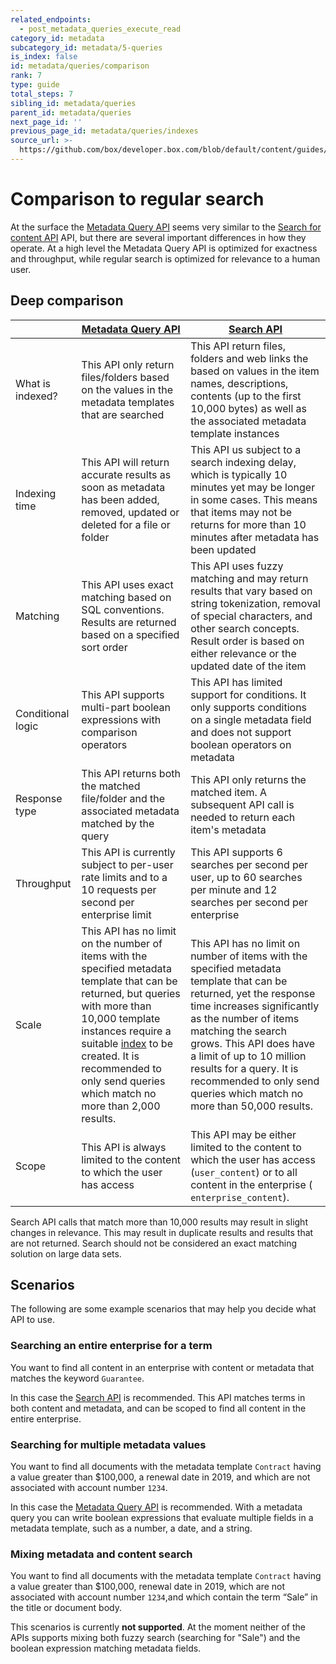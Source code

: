 ```yaml
---
related_endpoints:
  - post_metadata_queries_execute_read
category_id: metadata
subcategory_id: metadata/5-queries
is_index: false
id: metadata/queries/comparison
rank: 7
type: guide
total_steps: 7
sibling_id: metadata/queries
parent_id: metadata/queries
next_page_id: ''
previous_page_id: metadata/queries/indexes
source_url: >-
  https://github.com/box/developer.box.com/blob/default/content/guides/metadata/5-queries/7-comparison.md
---
```

# Comparison to regular search

At the surface the [Metadata Query API][mdq_api] seems very similar to the
[Search for content API][search] API, but there are several important
differences in how they operate. At a high level the Metadata Query API is
optimized for exactness and throughput, while regular search is optimized for
relevance to a human user.

## Deep comparison

<!-- markdownlint-disable line-length -->

|                   | [Metadata Query API][mdq_api]                                                                                                                                                                                                                                                                                       | [Search API][search]                                                                                                                                                                                                                                                                                                                                    |
|-------------------|---------------------------------------------------------------------------------------------------------------------------------------------------------------------------------------------------------------------------------------------------------------------------------------------------------------------|---------------------------------------------------------------------------------------------------------------------------------------------------------------------------------------------------------------------------------------------------------------------------------------------------------------------------------------------------------|
| What is indexed?  | This API only return files/folders based on the values in the metadata templates that are searched                                                                                                                                                                                                                  | This API return files, folders and web links the based on values in the item names, descriptions, contents (up to the first 10,000 bytes) as well as the associated metadata template instances                                                                                                                                                         |
| Indexing time     | This API will return accurate results as soon as metadata has been added, removed, updated or deleted for a file or folder                                                                                                                                                                                          | This API us subject to a search indexing delay, which is typically 10 minutes yet may be longer in some cases. This means that items may not be returns for more than 10 minutes after metadata has been updated                                                                                                                                        |
| Matching          | This API uses exact matching based on SQL conventions. Results are returned based on a specified sort order                                                                                                                                                                                                         | This API uses fuzzy matching and may return results that vary based on string tokenization, removal of special characters, and other search concepts. Result order is based on either relevance or the updated date of the item                                                                                                                         |
| Conditional logic | This API supports multi-part boolean expressions with comparison operators                                                                                                                                                                                                                                          | This API has limited support for conditions. It only supports conditions on a single metadata field and does not support boolean operators on metadata                                                                                                                                                                                                  |
| Response type     | This API returns both the matched file/folder and the associated metadata matched by the query                                                                                                                                                                                                                      | This API only returns the matched item. A subsequent API call is needed to return each item's metadata                                                                                                                                                                                                                                                  |
| Throughput        | This API is currently subject to per-user rate limits and to a 10 requests per second per enterprise limit                                                                                                                                                                                                          | This API supports 6 searches per second per user, up to 60 searches per minute and 12 searches per second per enterprise                                                                                                                                                                                                                                |
| Scale             | This API has no limit on the number of items with the specified metadata template that can be returned, but queries with more than 10,000 template instances require a suitable [index](g://metadata/queries/indexes) to be created. It is recommended to only send queries which match no more than 2,000 results. | This API has no limit on number of items with the specified metadata template that can be returned, yet the response time increases significantly as the number of items matching the search grows. This API does have a limit of up to 10 million results for a query. It is recommended to only send queries which match no more than 50,000 results. |
| Scope             | This API is always limited to the content to which the user has access                                                                                                                                                                                                                                              | This API may be either limited to the content to which the user has access (`​user_content​`) or to all content in the enterprise (`​enterprise_content​`).                                                                                                                                                                                             |

<!-- markdownlint-enable line-length -->

<Message warning>

Search API calls that match more than 10,000 results may result in slight
changes in relevance. This may result in duplicate results and results that
are not returned. Search should not be considered an ​exact matching​ solution
on large data sets.

</Message>

## Scenarios

The following are some example scenarios that may help you decide what API to use.

### Searching an entire enterprise for a term

You want to find all content in an enterprise with content or metadata that
matches the keyword `Guarantee`.

In this case the [Search API][search] is recommended. This API matches terms
in both content and metadata, and can be scoped to find all content in the
entire enterprise.

### Searching for multiple metadata values

You want to find all documents with the metadata template `​Contract​` having a
value greater than $100,000, a renewal date in 2019, and which are ​not​ associated
with account number `​1234`.

In this case the [Metadata Query API][mdq_api] is recommended. With a metadata
query you can write boolean expressions that evaluate multiple fields in
a metadata template, such as a number, a date, and a string.

### Mixing metadata and content search

You want to find all documents with the metadata template `​Contract​` having a
value greater than $100,000, renewal date in 2019, which are ​not​ associated with
account number `​1234`, ​and which contain the term “Sale” in the title or document
body.

This scenarios is currently **not supported**. At the moment neither of the APIs
supports mixing both fuzzy search (searching for "Sale") and the boolean
expression matching metadata fields.

[mdq_api]: e://post_metadata_queries_execute_read
[search]: e://get_search